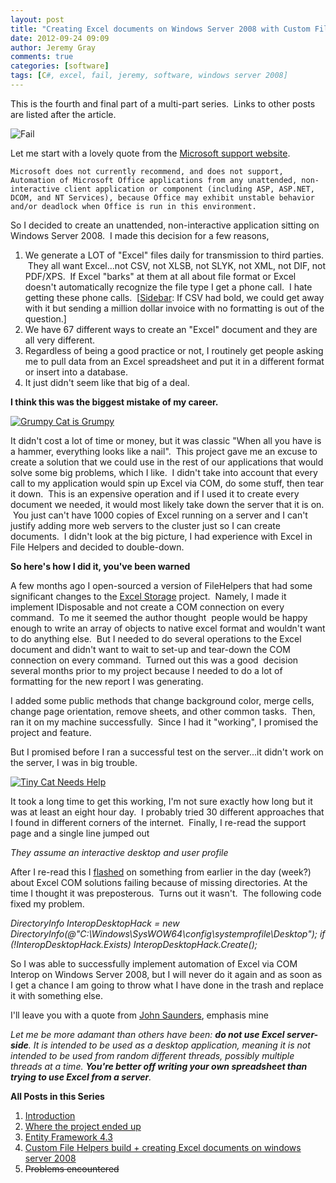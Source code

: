 ```yaml
---
layout: post
title: "Creating Excel documents on Windows Server 2008 with Custom File Helpers Build"
date: 2012-09-24 09:09
author: Jeremy Gray
comments: true
categories: [software]
tags: [C#, excel, fail, jeremy, software, windows server 2008]
---
```

This is the fourth and final part of a multi-part series.  Links to other posts are listed after the article.

![](http://lh5.ggpht.com/_2VEaTPMR9yw/TBttmQzYD0I/AAAAAAAAAhw/hb6KUWZa6zk/cat_fail%5B2%5D.jpg "Fail")

Let me start with a lovely quote from the [Microsoft support website](http://support.microsoft.com/kb/257757).

`Microsoft does not currently recommend, and does not support, Automation of Microsoft Office applications from any unattended, non-interactive client application or component (including ASP, ASP.NET, DCOM, and NT Services), because Office may exhibit unstable behavior and/or deadlock when Office is run in this environment.`

So I decided to create an unattended, non-interactive application sitting on Windows Server 2008.  I made this decision for a few reasons,


1.  We generate a LOT of "Excel" files daily for transmission to third parties.  They all want Excel...not CSV, not XLSB, not SLYK, not XML, not DIF, not PDF/XPS.  If Excel "barks" at them at all about file format or Excel doesn't automatically recognize the file type I get a phone call.  I hate getting these phone calls.  [[Sidebar](http://en.wikipedia.org/wiki/Sidebar_(law)): If CSV had bold, we could get away with it but sending a million dollar invoice with no formatting is out of the question.]
2.  We have 67 different ways to create an "Excel" document and they are all very different.
3.  Regardless of being a good practice or not, I routinely get people asking me to pull data from an Excel spreadsheet and put it in a different format or insert into a database.
4.  It just didn't seem like that big of a deal.

**I think this was the biggest mistake of my career.**

<a href="http://i40.tinypic.com/2lm32ae.jpg">![Grumpy Cat is Grumpy](http://i40.tinypic.com/2lm32ae.jpg)</a>

It didn't cost a lot of time or money, but it was classic "When all you have is a hammer, everything looks like a nail".  This project gave me an excuse to create a solution that we could use in the rest of our applications that would solve some big problems, which I like.  I didn't take into account that every call to my application would spin up Excel via COM, do some stuff, then tear it down.  This is an expensive operation and if I used it to create every document we needed, it would most likely take down the server that it is on.  You just can't have 1000 copies of Excel running on a server and I can't justify adding more web servers to the cluster just so I can create documents.  I didn't look at the big picture, I had experience with Excel in File Helpers and decided to double-down.

**So here's how I did it, you've been warned**

A few months ago I open-sourced a version of FileHelpers that had some significant changes to the [Excel Storage](https://github.com/TheJeremyGray/FileWatcherService/blob/master/FileHelpersLib/FileHelpers.ExcelStorage/ExcelStorage.cs) project.  Namely, I made it implement IDisposable and not create a COM connection on every command.  To me it seemed the author thought  people would be happy enough to write an array of objects to native excel format and wouldn't want to do anything else.  But I needed to do several operations to the Excel document and didn't want to wait to set-up and tear-down the COM connection on every command.  Turned out this was a good  decision several months prior to my project because I needed to do a lot of formatting for the new report I was generating.

I added some public methods that change background color, merge cells, change page orientation, remove sheets, and other common tasks.  Then, ran it on my machine successfully.  Since I had it "working", I promised the project and feature.

But I promised before I ran a successful test on the server...it didn't work on the server, I was in big trouble.

<a href="http://i49.tinypic.com/9gj24i.jpg">![Tiny Cat Needs Help](http://i49.tinypic.com/9gj24i.jpg)</a>


It took a long time to get this working, I'm not sure exactly how long but it was at least an eight hour day.  I probably tried 30 different approaches that I found in different corners of the internet.  Finally, I re-read the support page and a single line jumped out

*They assume an interactive desktop and user profile*

After I re-read this I [flashed](http://en.wikipedia.org/wiki/The_Intersect#.22Flashes.22) on something from earlier in the day (week?) about Excel COM solutions failing because of missing directories. At the time I thought it was preposterous.  Turns out it wasn't.  The following code fixed my problem.

*DirectoryInfo InteropDesktopHack = new DirectoryInfo(@"C:\Windows\SysWOW64\config\systemprofile\Desktop");
if (!InteropDesktopHack.Exists) InteropDesktopHack.Create();*


So I was able to successfully implement automation of Excel via COM Interop on Windows Server 2008, but I will never do it again and as soon as I get a chance I am going to throw what I have done in the trash and replace it with something else.

I'll leave you with a quote from [John Saunders](http://stackoverflow.com/users/76337/john-saunders), emphasis mine

*Let me be more adamant than others have been: **do not use Excel server-side**. It is intended to be used as a desktop application, meaning it is not intended to be used from random different threads, possibly multiple threads at a time. **You're better off writing your own spreadsheet than trying to use Excel from a server**.*

**All Posts in this Series**

1.  [Introduction](http://lotsofgigs.wordpress.com/2012/08/27/windows-service-project-introduction/)
2.  [Where the project ended up](http://lotsofgigs.wordpress.com/2012/09/03/windows-service-project-where-it-ended-up/)
3.  [Entity Framework 4.3](http://lotsofgigs.wordpress.com/2012/09/10/entity-framework-4-3-code-first/)
4.  [Custom File Helpers build + creating Excel documents on windows server 2008](http://lotsofgigs.wordpress.com/2012/09/24/creating-excel-documents-on-windows-server-2008-with-custom-file-helpers-build/)
5.  <del>Problems encountered</del>
